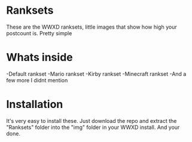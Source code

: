 # Ranksets
These are the WWXD ranksets, little images that show how high your postcount is. Pretty simple

# Whats inside
-Default rankset
-Mario rankset
-Kirby rankset
-Minecraft rankset
-And a few more I didnt mention

# Installation
It's very easy to install these. Just download the repo and extract the "Ranksets" folder into the "img" folder in your WWXD install. And your done.
